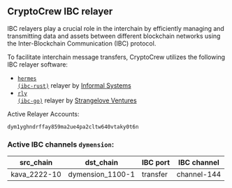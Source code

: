 ## CryptoCrew IBC relayer
IBC relayers play a crucial role in the interchain by efficiently managing and transmitting data and assets between different blockchain networks using the Inter-Blockchain Communication (IBC) protocol.

To facilitate interchain message transfers, CryptoCrew utilizes the following IBC relayer software: 
- <a href="https://github.com/informalsystems/hermes"><code>hermes (ibc-rust)</code></a> relayer by [Informal Systems](https://github.com/informalsystems)
- <a href="https://github.com/cosmos/relayer"><code>rly (ibc-go)</code></a> relayer by [Strangelove Ventures](https://github.com/strangelove-ventures)

Active Relayer Accounts:
```
dym1yghndrffay859ma2ue4pa2cltw640vtaky0t6n
```

### Active IBC channels `dymension`:
| src_chain | dst_chain | IBC port | IBC channel |
| --------------- | --------------- | ------------ | ------------------- |
| kava_2222-10 | dymension_1100-1 | transfer | channel-144 |